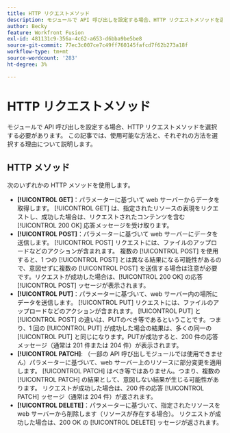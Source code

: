 ```yaml
---
title: HTTP リクエストメソッド
description: モジュールで API 呼び出しを設定する場合、HTTP リクエストメソッドを選択する必要があります。 この記事では、使用可能な方法と、それぞれの方法を選択する理由について説明します。
author: Becky
feature: Workfront Fusion
exl-id: 481131c9-356a-4c62-a653-d6bba9be5be8
source-git-commit: 77ec3c007ce7c49ff760145fafcd7f62b273a18f
workflow-type: tm+mt
source-wordcount: '283'
ht-degree: 3%

---
```


# HTTP リクエストメソッド

モジュールで API 呼び出しを設定する場合、HTTP リクエストメソッドを選択する必要があります。 この記事では、使用可能な方法と、それぞれの方法を選択する理由について説明します。

## HTTP メソッド

次のいずれかの HTTP メソッドを使用します。

* **[!UICONTROL GET]**：パラメーターに基づいて web サーバーからデータを取得します。 [!UICONTROL GET] は、指定されたリソースの表現をリクエストし、成功した場合は、リクエストされたコンテンツを含む [!UICONTROL 200 OK] 応答メッセージを受け取ります。
* **[!UICONTROL POST]**：パラメーターに基づいて web サーバーにデータを送信します。 [!UICONTROL POST] リクエストには、ファイルのアップロードなどのアクションが含まれます。 複数の [!UICONTROL POST] を使用すると、1 つの [!UICONTROL POST] とは異なる結果になる可能性があるので、意図せずに複数の [!UICONTROL POST] を送信する場合は注意が必要です。リクエストが成功した場合は、[!UICONTROL 200 OK] の応答 [!UICONTROL POST] ッセージが表示されます。
* **[!UICONTROL PUT]**：パラメーターに基づいて、web サーバー内の場所にデータを送信します。 [!UICONTROL PUT] リクエストには、ファイルのアップロードなどのアクションが含まれます。 [!UICONTROL PUT] と [!UICONTROL POST] の違いは、PUTのべき等であるということです。つまり、1 回の [!UICONTROL PUT] が成功した場合の結果は、多くの同一の [!UICONTROL PUT] と同じになります。PUTが成功すると、200 件の応答メッセージ（通常は 201 件または 204 件）が表示されます。
* **[!UICONTROL PATCH]**: （一部の API 呼び出しモジュールでは使用できません）パラメーターに基づいて、web サーバー上のリソースに部分変更を適用します。 [!UICONTROL PATCH] はべき等ではありません。つまり、複数の [!UICONTROL PATCH] の結果として、意図しない結果が生じる可能性があります。 リクエストが成功した場合は、200 件の応答 [!UICONTROL PATCH] ッセージ（通常は 204 件）が返されます。
* **[!UICONTROL DELETE]**：パラメーターに基づいて、指定されたリソースを web サーバーから削除します（リソースが存在する場合）。 リクエストが成功した場合は、200 OK の [!UICONTROL DELETE] ッセージが返されます。

